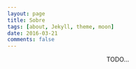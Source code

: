 ```yaml
---
layout: page
title: Sobre
tags: [about, Jekyll, theme, moon]
date: 2016-03-21
comments: false
---
```


<center>TODO...</center>
